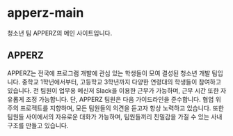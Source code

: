 # apperz-main
청소년 팀 APPERZ의 메인 사이트입니다.

## APPERZ 
APPERZ는 전국에 프로그램 개발에 관심 있는 학생들이 모여 결성된 청소년 개발 팀입니다.
중학교 1학년에서부터, 고등학교 3학년까지 다양한 연령대의 학생들이 참여하고 있습니다.
전 팀원이 업무용 메신저 Slack을 이용한 근무가 가능하며, 근무 시간 또한 자유롭게 조정 가능합니다.
단, APPERZ 팀원은 다음 가이드라인을 준수합니다.
협업 위주의 프로젝트를 지향하며, 모든 팀원들의 의견을 듣고자 항상 노력하고 있습니다.
또한 팀원들 사이에서의 자유로운 대화가 가능하며, 팀원들끼리 친밀감을 가질 수 있는 사내 구조를 만들고 있습니다.
